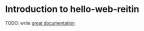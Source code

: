 # Introduction to hello-web-reitin

TODO: write [great documentation](http://jacobian.org/writing/what-to-write/)
